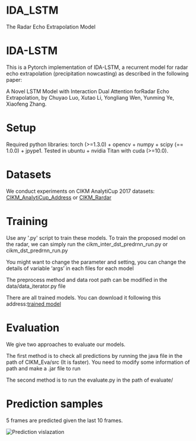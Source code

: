 # IDA_LSTM
The Radar Echo Extrapolation Model


# IDA-LSTM

This is a Pytorch implementation of IDA-LSTM, a recurrent model for radar echo extrapolation (precipitation nowcasting) as described in the following paper:

A Novel LSTM Model with Interaction Dual Attention forRadar Echo Extrapolation, by Chuyao Luo, Xutao Li, Yongliang Wen, Yunming Ye, Xiaofeng Zhang.

# Setup

Required python libraries: torch (>=1.3.0) + opencv + numpy + scipy (== 1.0.0) + jpype1.
Tested in ubuntu + nvidia Titan with cuda (>=10.0).

# Datasets
We conduct experiments on CIKM AnalytiCup 2017 datasets: [CIKM_AnalytiCup_Address](https://tianchi.aliyun.com/competition/entrance/231596/information) or [CIKM_Rardar](https://drive.google.com/drive/folders/1IqQyI8hTtsBbrZRRht3Es9eES_S4Qv2Y?usp=sharing) 

# Training
Use any '.py' script to train these models. To train the proposed model on the radar, we can simply run the cikm_inter_dst_predrnn_run.py or cikm_dst_predrnn_run.py


You might want to change the parameter and setting, you can change the details of variable ‘args’ in each files for each model

The preprocess method and data root path can be modified in the data/data_iterator.py file

There are all trained models. You can download it following this address:[trained model](https://drive.google.com/drive/folders/1RB_V418msSLFSzplXYfzlnUZ7M79dt_l?usp=sharing)


# Evaluation
We give two approaches to evaluate our models. 


The first method is to check all predictions by running the java file in the path of CIKM_Eva/src (It is faster). You need to modify some information of path and make a .jar file to run

The second method is to run the evaluate.py in the path of evaluate/

# Prediction samples
5 frames are predicted given the last 10 frames.

![Prediction vislazation](https://github.com/luochuyao/IDA_LSTM/blob/master/radar_res.png)


